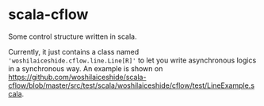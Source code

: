 # scala-cflow
Some control structure written in scala. 

Currently, it just contains a class named `'woshilaiceshide.cflow.line.Line[R]'` to let you write asynchronous logics in a synchronous way. An example is shown on https://github.com/woshilaiceshide/scala-cflow/blob/master/src/test/scala/woshilaiceshide/cflow/test/LineExample.scala.